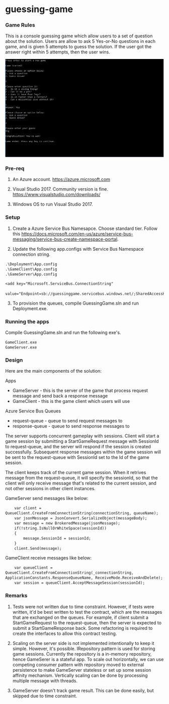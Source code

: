 # guessing-game


### Game Rules

This is a console guessing game which allow users to a set of question about the solution. Users are allow to ask 5 Yes-or-No questions in each game, and is given 5 attempts to guess the solution. If the user got the answer right within 5 attempts, then the user wins.

![Alt text](/GameScreenshot.jpg?raw=true "Optional Title")


### Pre-req

1. An Azure account.
https://azure.microsoft.com

2. Visual Studio 2017. Community version is fine.
https://www.visualstudio.com/downloads/

3. Windows OS to run Visual Studio 2017.


### Setup

1. Create a Azure Service Bus Namesapce. Choose standard tier.
Follow this https://docs.microsoft.com/en-us/azure/service-bus-messaging/service-bus-create-namespace-portal.

2. Update the following app.configs with Service Bus Namespace connection string.

```
.\Deployment\App.config
.\GameClient\App.config
.\GameServer\App.config
```

```
<add key="Microsoft.ServiceBus.ConnectionString"
  value="Endpoint=sb://guessinggame.servicebus.windows.net/;SharedAccessKeyName=RootManageSharedAccessKey;SharedAccessKey=h41Tu/CTd95bSXYym/EYoNNa0OGNBlbYTzdkpnFzFGw="/>
```

3. To provision the queues, compile GuessingGame.sln and run Deployment.exe.


### Running the apps

Compile GuessingGame.sln and run the following exe's.

```
GameClient.exe
GameServer.exe
```

### Design

Here are the main components of the solution:

Apps
* GameServer - this is the server of the game that process request message and send back a response message
* GameClient - this is the game client which users will use

Azure Service Bus Queues
* request-queue - queue to send request messages to
* response-queue - queue to send response messages to

The server supports concurrent gameplay with sessions. Client will start a game session by submitting a StartGameRequest message with SessionId to request-queue, and the server will respond if the session is created successfully. Subsequent response messages within the game session will be sent to the request-queue with SessionId set to the Id of the game session.

The client keeps track of the current game session. When it retrives message from the request-queue, it will specify the sessionId, so that the client will only receive message that's related to the current session, and not other sessions in other client instances.

GameServer send messages like below:
```
    var client = QueueClient.CreateFromConnectionString(connectionString, queueName);
    var jsonMessage = JsonConvert.SerializeObject(messageBody);
    var message = new BrokeredMessage(jsonMessage);
    if(!string.IsNullOrWhiteSpace(sessionId))
    {
        message.SessionId = sessionId;
    }
    client.Send(message);
```

GameClient receive messages like below:
```
    var queueClient = QueueClient.CreateFromConnectionString(_connectionString, ApplicationConstants.ResponseQueueName, ReceiveMode.ReceiveAndDelete);
    var session = queueClient.AcceptMessageSession(sessionId);
```


### Remarks

1. Tests were not written due to time constraint. However, if tests were written, it'd be best written to test the contract, which are the messages that are exchanged on the queues. For example, if client submit a StartGameRequest to the request-queue, then the server is expected to submit a StartGameResponse back. Some refactoring is required to create the interfaces to allow this contract testing.

2. Scaling on the server side is not implemented intentionally to keep it simple. However, it's possible. IRepository pattern is used for storing game sessions. Currently the repository is a in-memory repository, hence GameSerer is a stateful app. To scale out horizontally, we can use competing consumer pattern with repository moved to external persistence to make GameServer stateless or set up some session affinity mechanism. Vertically scaling can be done by processing multiple message with threads.

3. GameServer doesn't track game result. This can be done easily, but skipped due to time constraint.

